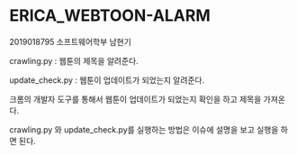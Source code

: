 # ERICA_WEBTOON-ALARM
2019018795 소프트웨어학부 남현기

crawling.py : 웹툰의 제목을 알려준다.

update_check.py : 웹툰이 업데이트가 되었는지 알려준다.

크롬의 개발자 도구를 통해서 웹툰이 업데이트가 되었는지 확인을 하고 제목을 가져온다.

crawling.py 와 update_check.py를 실행하는 방법은 이슈에 설명을 보고 실행을 하면 된다.
